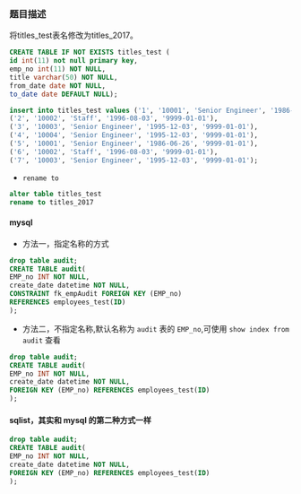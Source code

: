 ### 题目描述
将titles_test表名修改为titles_2017。
```sql
CREATE TABLE IF NOT EXISTS titles_test (
id int(11) not null primary key,
emp_no int(11) NOT NULL,
title varchar(50) NOT NULL,
from_date date NOT NULL,
to_date date DEFAULT NULL);
```

```sql
insert into titles_test values ('1', '10001', 'Senior Engineer', '1986-06-26', '9999-01-01'),
('2', '10002', 'Staff', '1996-08-03', '9999-01-01'),
('3', '10003', 'Senior Engineer', '1995-12-03', '9999-01-01'),
('4', '10004', 'Senior Engineer', '1995-12-03', '9999-01-01'),
('5', '10001', 'Senior Engineer', '1986-06-26', '9999-01-01'),
('6', '10002', 'Staff', '1996-08-03', '9999-01-01'),
('7', '10003', 'Senior Engineer', '1995-12-03', '9999-01-01');
```

* `rename to`

```sql
alter table titles_test
rename to titles_2017
```

#### mysql
* 方法一，指定名称的方式

```sql
drop table audit;
CREATE TABLE audit(
EMP_no INT NOT NULL,
create_date datetime NOT NULL,
CONSTRAINT fk_empAudit FOREIGN KEY (EMP_no)
REFERENCES employees_test(ID)
);
```

* 方法二，不指定名称,默认名称为 `audit` 表的 `EMP_no`,可使用 `show index from audit` 查看

```sql
drop table audit;
CREATE TABLE audit(
EMP_no INT NOT NULL,
create_date datetime NOT NULL,
FOREIGN KEY (EMP_no) REFERENCES employees_test(ID)
);
```

#### sqlist，其实和 mysql 的第二种方式一样
```sql
drop table audit;
CREATE TABLE audit(
EMP_no INT NOT NULL,
create_date datetime NOT NULL,
FOREIGN KEY (EMP_no) REFERENCES employees_test(ID)
);
```